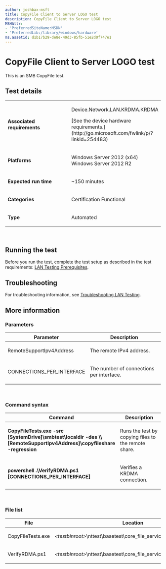 ```yaml
---
author: joshbax-msft
title: CopyFile Client to Server LOGO test
description: CopyFile Client to Server LOGO test
MSHAttr:
- 'PreferredSiteName:MSDN'
- 'PreferredLib:/library/windows/hardware'
ms.assetid: d1b17b29-de8e-49d3-85fb-51e2d0f747e1
---
```


# CopyFile Client to Server LOGO test


This is an SMB CopyFile test.

## Test details


<table>
<colgroup>
<col width="50%" />
<col width="50%" />
</colgroup>
<tbody>
<tr class="odd">
<td><p><strong>Associated requirements</strong></p></td>
<td><p>Device.Network.LAN.KRDMA.KRDMA</p>
<p>[See the device hardware requirements.](http://go.microsoft.com/fwlink/p/?linkid=254483)</p></td>
</tr>
<tr class="even">
<td><p><strong>Platforms</strong></p></td>
<td><p>Windows Server 2012 (x64) Windows Server 2012 R2</p></td>
</tr>
<tr class="odd">
<td><p><strong>Expected run time</strong></p></td>
<td><p>~150 minutes</p></td>
</tr>
<tr class="even">
<td><p><strong>Categories</strong></p></td>
<td><p>Certification Functional</p></td>
</tr>
<tr class="odd">
<td><p><strong>Type</strong></p></td>
<td><p>Automated</p></td>
</tr>
</tbody>
</table>

 

## Running the test


Before you run the test, complete the test setup as described in the test requirements: [LAN Testing Prerequisites](lan-testing-prerequisites.md).

## Troubleshooting


For troubleshooting information, see [Troubleshooting LAN Testing](troubleshooting-lan-testing.md).

## More information


### Parameters

<table>
<colgroup>
<col width="50%" />
<col width="50%" />
</colgroup>
<thead>
<tr class="header">
<th>Parameter</th>
<th>Description</th>
</tr>
</thead>
<tbody>
<tr class="odd">
<td><p>RemoteSupportIpv4Address</p></td>
<td><p>The remote IPv4 address.</p></td>
</tr>
<tr class="even">
<td><p>CONNECTIONS_PER_INTERFACE</p></td>
<td><p>The number of connections per interface.</p></td>
</tr>
</tbody>
</table>

 

### Command syntax

<table>
<colgroup>
<col width="50%" />
<col width="50%" />
</colgroup>
<thead>
<tr class="header">
<th>Command</th>
<th>Description</th>
</tr>
</thead>
<tbody>
<tr class="odd">
<td><p><strong>CopyFileTests.exe -src [SystemDrive]\smbtest\localdir -des \\[RemoteSupportIpv4Address]\copyfileshare -regression</strong></p></td>
<td><p>Runs the test by copying files to the remote share.</p></td>
</tr>
<tr class="even">
<td><p><strong>powershell .\VerifyRDMA.ps1 [CONNECTIONS_PER_INTERFACE]</strong></p></td>
<td><p>Verifies a KRDMA connection.</p></td>
</tr>
</tbody>
</table>

 

### File list

<table>
<colgroup>
<col width="50%" />
<col width="50%" />
</colgroup>
<thead>
<tr class="header">
<th>File</th>
<th>Location</th>
</tr>
</thead>
<tbody>
<tr class="odd">
<td><p>CopyFileTests.exe</p></td>
<td><p><em>&lt;testbinroot&gt;</em>\nttest\basetest\core_file_services\smb\ndklogotests\</p></td>
</tr>
<tr class="even">
<td><p>VerifyRDMA.ps1</p></td>
<td><p><em>&lt;testbinroot&gt;</em>\nttest\basetest\core_file_services\smb\ndklogotests\</p></td>
</tr>
</tbody>
</table>

 

 

 






